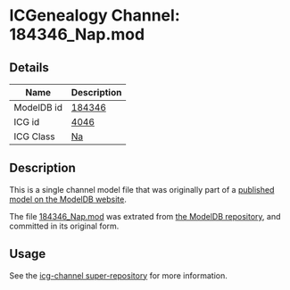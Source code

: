 # ICGenealogy Channel: 184346\_Nap.mod

## Details

Name | Description
---- | -----------
ModelDB id | [184346](http://senselab.med.yale.edu/ModelDB/ShowModel.cshtml?model=184346)
ICG id | [4046](http://icg.neurotheory.ox.ac.uk/channels/2/4046)
ICG Class | [Na](http://icg.neurotheory.ox.ac.uk/channels/2)

## Description

This is a single channel model file that was originally part of a [published model on the ModelDB website](http://senselab.med.yale.edu/mModelDB/ShowModel.cshtml?model=184346).

The file [184346\_Nap.mod](184346_Nap.mod) was extrated from [the ModelDB repository](http://senselab.med.yale.edu/ModelDB/ShowModel.cshtml?model=184346), and committed in its original form.

## Usage

See the [icg-channel super-repository](https://github.com/icgenealogy/icg-channels) for more information.